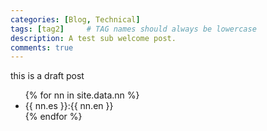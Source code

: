 ```yaml
---
categories: [Blog, Technical]
tags: [tag2]     # TAG names should always be lowercase
description: A test sub welcome post.
comments: true
---
```

this is a draft post

<ul>
{% for nn in site.data.nn %}
  <li>
    {{ nn.es }}:{{ nn.en }}
  </li>
{% endfor %}
</ul>
